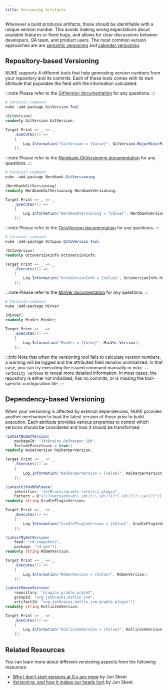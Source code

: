 ```yaml
---
title: Versioning Artifacts
---
```


Whenever a build produces artifacts, those should be identifiable with a unique version number. This avoids making wrong expectations about available features or fixed bugs, and allows for clear discussions between developers, QA team, and product users. The most common version approaches are are [semantic versioning](https://semver.org/) and [calendar versioning](https://calver.org/).

## Repository-based Versioning

NUKE supports 4 different tools that help generating version numbers from your repository and its commits. Each of these tools comes with its own attribute that populates the field with the information calculated:

<Tabs>
  <TabItem value="gitversion" label="GitVersion" default>

:::note
Please refer to the [GitVersion documentation](https://gitversion.net/docs/reference/configuration) for any questions.
:::

```powershell title="Tool Installation"
# terminal-command
nuke :add-package GitVersion.Tool
```

```csharp title="Build.cs"
[GitVersion]
readonly GitVersion GitVersion;

Target Print => _ => _
    .Executes(() =>
    {
        Log.Information("GitVersion = {Value}", GitVersion.MajorMinorPatch);
    });
```

  </TabItem>
  <TabItem value="nerdbank" label="Nerdbank">

:::note
Please refer to the [Nerdbank.GitVersioning documentation](https://github.com/dotnet/Nerdbank.GitVersioning/blob/master/doc/versionJson.md) for any questions.
:::

```powershell title="Tool Installation"
# terminal-command
nuke :add-package Nerdbank.GitVersioning
```

```csharp title="Build.cs"
[NerdbankGitVersioning]
readonly NerdbankGitVersioning NerdbankVersioning;

Target Print => _ => _
    .Executes(() =>
    {
        Log.Information("NerdbankVersioning = {Value}", NerdbankVersioning.SimpleVersion);
    });
```

  </TabItem>
  <TabItem value="octoversion" label="OctoVersion">

:::note
Please refer to the [OctoVersion documentation](https://github.com/OctopusDeploy/OctoVersion#configuration) for any questions.
:::

```powershell title="Tool Installation"
# terminal-command
nuke :add-package Octopus.OctoVersion.Tool
```

```csharp title="Build.cs"
[OctoVersion]
readonly OctoVersionInfo OctoVersionInfo;

Target Print => _ => _
    .Executes(() =>
    {
        Log.Information("OctoVersionInfo = {Value}", OctoVersionInfo.MajorMinorPatch);
    });
```

  </TabItem>
  <TabItem value="minver" label="MinVer">

:::note
Please refer to the [MinVer documentation](https://github.com/adamralph/minver#usage) for any questions.
:::

```powershell title="Tool Installation"
# terminal-command
nuke :add-package MinVer
```

```csharp title="Build.cs"
[MinVer]
readonly MinVer MinVer;

Target Print => _ => _
    .Executes(() =>
    {
        Log.Information("MinVer = {Value}", MinVer.Version);
    });
```

  </TabItem>
</Tabs>

:::info
Note that when the versioning tool fails to calculate version numbers, a warning will be logged and the attributed field remains uninitialized. In that case, you can try executing the issued command manually or `nuke --verbosity verbose` to reveal more detailed information. In most cases, the repository is either not initialized, has no commits, or is missing the tool-specific configuration file.
:::

## Dependency-based Versioning

When your versioning is affected by external dependencies, NUKE provides another mechanism to load the latest version of those prior to build execution. Each attribute provides various properties to control which versions should be considered and how it should be transformed:

<Tabs>
  <TabItem value="nuget" label="NuGet&nbsp;Packages" default>

```csharp title="Build.cs"
[LatestNuGetVersion(
    packageId: "JetBrains.ReSharper.SDK",
    IncludePrerelease = true)]
readonly NuGetVersion ReSharperVersion;

Target Print => _ => _
    .Executes(() =>
    {
        Log.Information("ReSharperVersion = {Value}", ReSharperVersion);
    });
```

  </TabItem>
  <TabItem value="github" label="GitHub&nbsp;Releases">

```csharp title="Build.cs"
[LatestGitHubRelease(
    identifier: "JetBrains/gradle-intellij-plugin",
    Pattern = @"v?(?<version>\d+\.\d+(?:\.\d+)?(?:\.\d+)?(?:-\w+)?)")] // default pattern
readonly string GradlePluginVersion;

Target Print => _ => _
    .Executes(() =>
    {
        Log.Information("GradlePluginVersion = {Value}", GradlePluginVersion);
    });
```

  </TabItem>
  <TabItem value="myget" label="MyGet&nbsp;Feeds">

```csharp title="Build.cs"
[LatestMyGetVersion(
    feed: "rd-snapshots",
    package: "rd-gen")]
readonly string RdGenVersion;

Target Print => _ => _
    .Executes(() =>
    {
        Log.Information("RdGenVersion = {Value}", RdGenVersion);
    });
```

  </TabItem>
  <TabItem value="maven" label="Maven&nbsp;Packages">

```csharp title="Build.cs"
[LatestMavenVersion(
    repository: "plugins.gradle.org/m2",
    groupId: "org.jetbrains.kotlin.jvm",
    artifactId: "org.jetbrains.kotlin.jvm.gradle.plugin")]
readonly string KotlinJvmVersion;

Target Print => _ => _
    .Executes(() =>
    {
        Log.Information("KotlinJvmVersion = {Value}", KotlinJvmVersion);
    });
```

  </TabItem>
</Tabs>

## Related Resources

You can learn more about different versioning aspects from the following resources:

- [Why I don't start versions at 0.x any more](https://codeblog.jonskeet.uk/2019/10/20/why-i-dont-start-versions-at-0-x-any-more/) by Jon Skeet
- [Versioning, and how it makes our heads hurt](https://www.youtube.com/watch?v=GLr72TnSnPw) by Jon Skeet
